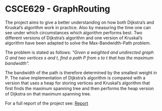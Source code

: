 # CSCE629 - GraphRouting

The project aims to give a better understanding on how both Dijkstra’s and Kruskal’s algorithm work
in practice. Also by measuring the time one can see under which circumstances which algorithm
performs best. Two different versions of Dijkstra’s algorithm and one version of Kruskal’s algorithm
have been adapted to solve the Max-Bandwidth-Path problem. 

The problem is stated as follows:
*"Given a weighted and undirected graph G and two vertices s and t, ﬁnd a path P from s to t that
has the maximum bandwidth".*

The bandwidth of the path is therefore determined by the smallest
weight in P. The naive implementation of Dijkstra’s algorithm is compared with a version that uses a
heap for storing vertices and Kruskal’s algorithm that ﬁrst ﬁnds the maximum spanning tree and then
performs the heap version of Dijkstra on that maximum spanning tree.

For a full report of the project see: [Report](report/report.pdf)
